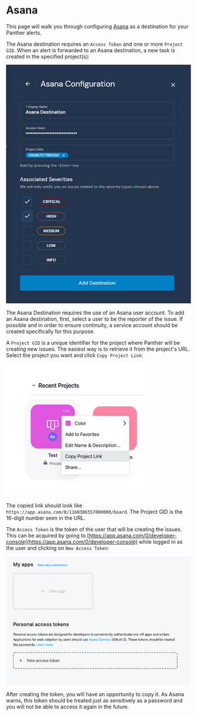 # Asana

This page will walk you through configuring [Asana](https://asana.com) as a destination for your Panther alerts.

The Asana destination requires an `Access Token` and one or more `Project GID`. When an alert is forwarded to an Asana destination, a new task is created in the specified project(s):

![Asana Configuration in Panther](<../../../.gitbook/assets/asana-panther (7) (7) (9) (9) (1) (1) (7).png>)

The Asana Destination requires the use of an Asana user account. To add an Asana destination, first, select a user to be the reporter of the issue. If possible and in order to ensure continuity, a service account should be created specifically for this purpose.

A `Project GID` is a unique identifier for the project where Panther will be creating new issues. The easiest way is to retrieve it from the project's URL. Select the project you want and click `Copy Project Link`:

![](<../../../.gitbook/assets/asana1 (9) (12) (3) (1) (1) (12).png>)

The copied link should look like `https://app.asana.com/0/1160306557000000/board`. The Project GID is the 16-digit number seen in the URL.

The `Access Token` is the token of the user that will be creating the issues. This can be acquired by going to [https://app.asana.com/0/developer-console](https://app.asana.com/0/developer-console) while logged in as the user and clicking on `New Access Token`:

![](<../../../.gitbook/assets/asana2 (9) (12) (2) (1) (1) (1) (12).png>)

After creating the token, you will have an opportunity to copy it. As Asana warns, this token should be treated just as sensitively as a password and you will not be able to access it again in the future.
